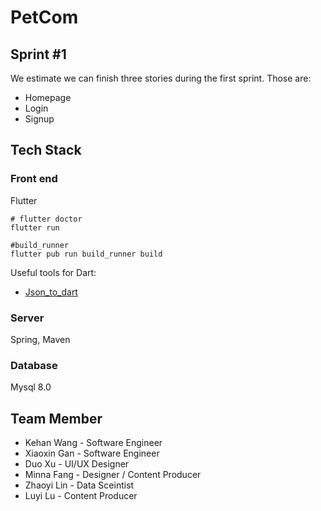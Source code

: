 # PetCom

## Sprint #1

We estimate we can finish three stories during the first sprint. Those are: 

- Homepage
- Login
- Signup

## Tech Stack

### Front end
Flutter

```
# flutter doctor
flutter run

#build_runner
flutter pub run build_runner build
```

Useful tools for Dart: 
- [Json_to_dart](https://javiercbk.github.io/json_to_dart/)


### Server
Spring, Maven

### Database

Mysql 8.0


## Team Member

- Kehan Wang - Software Engineer
- Xiaoxin Gan - Software Engineer
- Duo Xu - UI/UX Designer
- Minna Fang - Designer / Content Producer
- Zhaoyi Lin - Data Sceintist
- Luyi Lu - Content Producer
